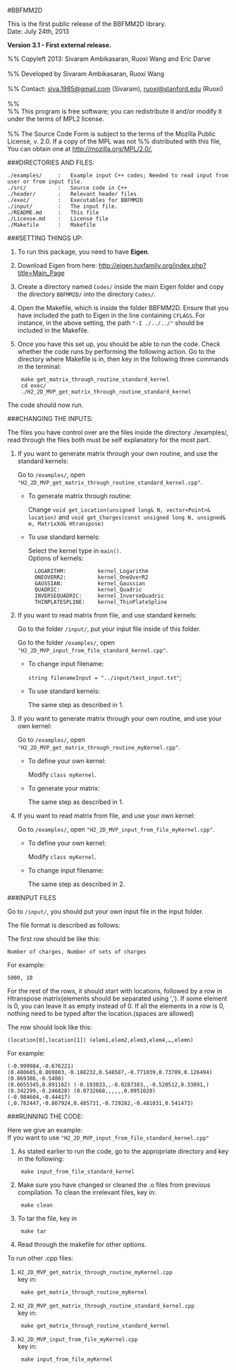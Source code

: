 #BBFMM2D  

This is the first public release of the BBFMM2D library.  
Date: July 24th, 2013

**Version 3.1 - First external release.**

%% Copyleft 2013: Sivaram Ambikasaran, Ruoxi Wang and Eric Darve<br>        
%% Developed by Sivaram Ambikasaran, Ruoxi Wang<br>       
%% Contact: <siva.1985@gmail.com> (Sivaram), <ruoxi@stanford.edu> (Ruoxi)<br>    
%% <br> 
%% This program is free software; you can redistribute it and/or modify it under the terms of MPL2 license.<br>    
%% The Source Code Form is subject to the terms of the Mozilla Public License, v. 2.0. If a copy of the MPL was not %% distributed with this file, You can obtain one at <http://mozilla.org/MPL/2.0/.>  


###DIRECTORIES AND FILES:


	./examples/		:	Example input C++ codes; Needed to read input from user or from input file.  
	./src/			:	Source code in C++  
	./header/		:	Relevant header files  
	./exec/			:	Executables for BBFMM2D  
	./input/		:	The input file.  
	./README.md		:	This file  
	./License.md	:	License file  
	./Makefile		:	Makefile

###SETTING THINGS UP:

1. To run this package, you need to have **Eigen**.

2. Download Eigen from here: <http://eigen.tuxfamily.org/index.php?title=Main_Page>

3. Create a directory named `Codes/` inside the main Eigen folder and copy the directory `BBFMM2D/` into the directory `Codes/`.

4. Open the Makefile, which is inside the folder BBFMM2D. Ensure that you have included the path to Eigen in the line containing `CFLAGS`. For instance, in the above setting, the path `"-I ./../../"` should be included in the Makefile.

5. Once you have this set up, you should be able to run the code. Check whether the code runs by performing the following action. Go to the directory where Makefile is in, then key in the following three commands in the terminal:

		make get_matrix_through_routine_standard_kernel
		cd exec/
		./H2_2D_MVP_get_matrix_through_routine_standard_kernel

The code should now run.

	
###CHANGING THE INPUTS:

The files you have control over are the files inside the directory ./examples/, read through the files both must be self explanatory for the most part.

1. If you want to generate matrix through your own routine, and use the standard kernels:

    Go to `/examples/`, open `"H2_2D_MVP_get_matrix_through_routine_standard_kernel.cpp"`.        
    * To generate matrix through routine:   
    
        Change `void get_Location(unsigned long& N, vector<Point>& location)` and `void get_Charges(const unsigned long N, unsigned& m, MatrixXd& Htranspose)`  
    * To use standard kernels:   
      
      Select the kernel type in `main()`.  
      Options of kernels:  
      
  	    	LOGARITHM:          kernel_Logarithm  
  	   		ONEOVERR2:          kernel_OneOverR2  
  			GAUSSIAN:           kernel_Gaussian  
  			QUADRIC:            kernel_Quadric  
    		INVERSEQUADRIC:     kernel_InverseQuadric  
    		THINPLATESPLINE:    kernel_ThinPlateSpline 
  

	
2. If you want to read matrix from file, and use standard kernels:

    Go to the folder `/input/`, put your input file inside of this folder. 
     
    Go to the folder `/examples/`, open `"H2_2D_MVP_input_from_file_standard_kernel.cpp"`. 
    * To change input filename: 
     
      `string filenameInput = "../input/test_input.txt"`;  
    * To use standard kernels:  
    
      The same step as described in 1.


3. If you want to generate matrix through your own routine, and use your own kernel:

    Go to `/examples/`, open `"H2_2D_MVP_get_matrix_through_routine_myKernel.cpp"`.    
    * To define your own kernel: 
     
      Modify `class myKernel`. 
    * To generate your matrix:  
    
      The same step as described in 1.

4. If you want to read matrix from file, and use your own kernel:  

	Go to `/examples/`, open `"H2_2D_MVP_input_from_file_myKernel.cpp"`.      
    * To define your own kernel:  
    
  	    Modify `class myKernel`. 
    * To change input filename: 
     
  	    The same step as described in 2.  



###INPUT FILES  

Go to `/input/`, you should put your own input file in the input folder.

The file format is described as follows:

The first row should be like this: 
 
`Number of charges, Number of sets of charges`

For example:

 	5000, 10

For the rest of the rows, it should start with locations, followed by a row in Htranspose matrix(elements should be separated using ','). If some element is 0, you can leave it as empty instead of 0. If all the elements in a row is 0, nothing need to be typed after the location.(spaces are allowed)

The row should look like this:  
  
`(location[0],location[1]) (elem1,elem2,elem3,elem4,…,elemn)`

For example:

	(-0.999984,-0.676221)   	(0.480685,0.869803,-0.188232,0.548587,-0.771039,0.73709,0.126494)    
	(0.869386,-0.5408)  
	(0.0655345,0.891162) (-0.193033,,-0.0287383,,-0.520512,0.33891,)  
	(0.342299,-0.246828) (0.0732668,,,,,,0.0951028)  
	(-0.984604,-0.44417) (,0.782447,-0.867924,0.485731,-0.729282,-0.481031,0.541473)  


###RUNNING THE CODE:  

Here we give an example:  
If you want to use `"H2_2D_MVP_input_from_file_standard_kernel.cpp"`  

1. As stated earlier to run the code, go to the appropriate directory and key in the following:

		make input_from_file_standard_kernel

2. Make sure you have changed or cleaned the .o files from previous compilation. To clean the irrelevant files, key in:

		make clean

3. To tar the file, key in

		make tar

4. Read through the makefile for other options.

To run other .cpp files:  

1) `H2_2D_MVP_get_matrix_through_routine_myKernel.cpp`     
   key in: 

      	make get_matrix_through_routine_myKernel   
   
2) `H2_2D_MVP_get_matrix_through_routine_standard_kernel.cpp`     
   key in:      

   		make get_matrix_through_routine_standard_kernel
   
3) `H2_2D_MVP_input_from_file_myKernel.cpp`    
   key in:  
   
   		make input_from_file_myKernel 
   
